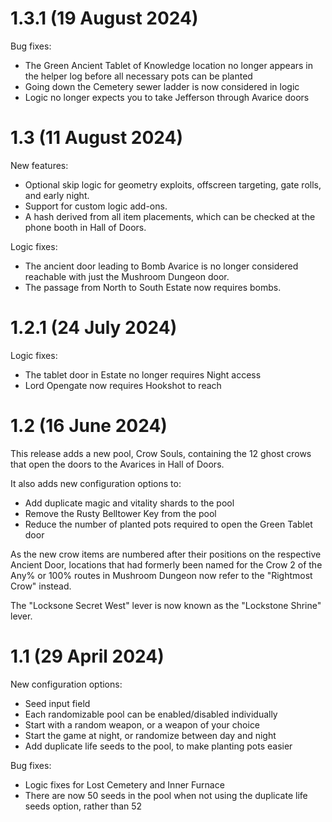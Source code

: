 # 1.3.1 (19 August 2024)

Bug fixes:

- The Green Ancient Tablet of Knowledge location no longer appears in the helper log
  before all necessary pots can be planted
- Going down the Cemetery sewer ladder is now considered in logic
- Logic no longer expects you to take Jefferson through Avarice doors

# 1.3 (11 August 2024)

New features:

- Optional skip logic for geometry exploits,
  offscreen targeting, gate rolls, and early night.
- Support for custom logic add-ons.
- A hash derived from all item placements, which
  can be checked at the phone booth in Hall of Doors.

Logic fixes:

- The ancient door leading to Bomb Avarice is no longer considered reachable
  with just the Mushroom Dungeon door.
- The passage from North to South Estate now requires bombs.

# 1.2.1 (24 July 2024)

Logic fixes:
- The tablet door in Estate no longer requires Night access
- Lord Opengate now requires Hookshot to reach

# 1.2 (16 June 2024)

This release adds a new pool, Crow Souls, containing the 12 ghost crows
that open the doors to the Avarices in Hall of Doors.

It also adds new configuration options to:

- Add duplicate magic and vitality shards to the pool
- Remove the Rusty Belltower Key from the pool
- Reduce the number of planted pots required to open the Green Tablet door

As the new crow items are numbered after their positions on the respective
Ancient Door, locations that had formerly been named for the Crow 2 of the
Any% or 100% routes in Mushroom Dungeon now refer to the "Rightmost Crow" instead.

The "Locksone Secret West" lever is now known as the "Lockstone Shrine" lever.

# 1.1 (29 April 2024)

New configuration options:

- Seed input field
- Each randomizable pool can be enabled/disabled individually
- Start with a random weapon, or a weapon of your choice
- Start the game at night, or randomize between day and night
- Add duplicate life seeds to the pool, to make planting pots easier

Bug fixes:

- Logic fixes for Lost Cemetery and Inner Furnace
- There are now 50 seeds in the pool when not using the duplicate life seeds option, rather than 52
